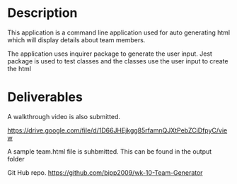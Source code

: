 # Description
This application is a command line application used for auto generating html which will display details about team members. 

The application uses inquirer package to generate the user input. Jest package is used to test classes and the classes use the user input to create the html





# Deliverables

A walkthrough video is also submitted.

 https://drive.google.com/file/d/1D66JHEjkgg85rfamnQJXtPebZCiDfpyC/view

A sample team.html file is suhbmitted. This can be found in the output folder

Git Hub repo.
https://github.com/bipp2009/wk-10-Team-Generator

